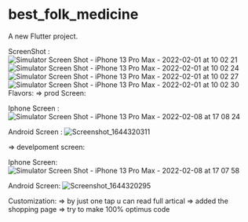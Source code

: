 # best_folk_medicine

A new Flutter project.

ScreenShot : 
![Simulator Screen Shot - iPhone 13 Pro Max - 2022-02-01 at 10 02 21](https://user-images.githubusercontent.com/97151860/151913203-f29fc31e-0dc7-4825-bcdd-847a23ad625f.png)
![Simulator Screen Shot - iPhone 13 Pro Max - 2022-02-01 at 10 02 24](https://user-images.githubusercontent.com/97151860/151913206-dac28907-5070-487f-9083-84bc3ea922bd.png)
![Simulator Screen Shot - iPhone 13 Pro Max - 2022-02-01 at 10 02 27](https://user-images.githubusercontent.com/97151860/151913207-1e72e5d6-c2a7-42f7-8115-74e7f832827a.png)
![Simulator Screen Shot - iPhone 13 Pro Max - 2022-02-01 at 10 02 30](https://user-images.githubusercontent.com/97151860/151913209-2ddbb260-eb37-413e-892c-0f6edf75e473.png)
Flavors:
 => prod Screen:
 
 Iphone Screen :
 ![Simulator Screen Shot - iPhone 13 Pro Max - 2022-02-08 at 17 08 24](https://user-images.githubusercontent.com/97151860/152980293-f3e2540d-ebf5-41cf-9ebb-903518677a7c.png)
 
 Android Screen :
![Screenshot_1644320311](https://user-images.githubusercontent.com/97151860/152980317-5b4dafc9-6cde-4c6a-bc89-c982ca924671.png)

=> develpoment screen:

Iphone Screen:
![Simulator Screen Shot - iPhone 13 Pro Max - 2022-02-08 at 17 07 58](https://user-images.githubusercontent.com/97151860/152980450-2e612fd5-55bd-44e6-96d8-aacc7b6c120d.png)

Android Screen:
![Screenshot_1644320295](https://user-images.githubusercontent.com/97151860/152980555-ea95ccc4-1440-44e4-979f-80747c990458.png)


Customization:
=> by just one tap u can read full artical 
=> added the shopping page 
=> try to make 100% optimus code 
